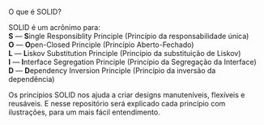 O que é SOLID?  

SOLID é um acrônimo para:  
      **S** — **S**ingle Responsiblity Principle (Princípio da responsabilidade única)  
      **O** — **O**pen-Closed Principle (Princípio Aberto-Fechado)  
      **L** — **L**iskov Substitution Principle (Princípio da substituição de Liskov)  
      **I** — **I**nterface Segregation Principle (Princípio da Segregação da Interface)  
      **D** — **D**ependency Inversion Principle (Princípio da inversão da dependência)  

Os princípios SOLID nos ajuda a criar designs manuteníveis, flexíveis e reusáveis. E nesse repositório será explicado cada princípio com ilustrações, para um mais fácil entendimento.
